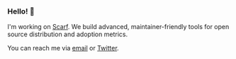 ### Hello! 👋

I'm working on [Scarf](https://scarf.sh). We build advanced, maintainer-friendly tools for open source distribution and adoption metrics.

You can reach me via [email](mailto:mail@avi.press) or [Twitter](https://twitter.com/avi_press).
